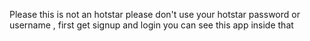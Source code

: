 Please this is not an hotstar please don't use your hotstar password or username ,
first get signup and login you can see this app inside that 
